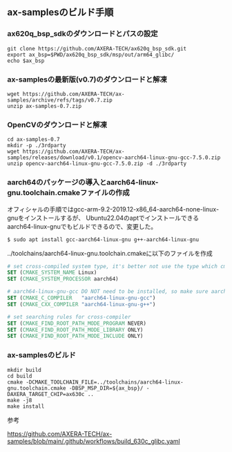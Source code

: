 ## ax-samplesのビルド手順


### ax620q_bsp_sdkのダウンロードとパスの設定

```
git clone https://github.com/AXERA-TECH/ax620q_bsp_sdk.git
export ax_bsp=$PWD/ax620q_bsp_sdk/msp/out/arm64_glibc/
echo $ax_bsp
```

### ax-samplesの最新版(v0.7)のダウンロードと解凍
```
wget https://github.com/AXERA-TECH/ax-samples/archive/refs/tags/v0.7.zip
unzip ax-samples-0.7.zip
```

### OpenCVのダウンロードと解凍

```
cd ax-samples-0.7
mkdir -p ./3rdparty
wget https://github.com/AXERA-TECH/ax-samples/releases/download/v0.1/opencv-aarch64-linux-gnu-gcc-7.5.0.zip
unzip opencv-aarch64-linux-gnu-gcc-7.5.0.zip -d ./3rdparty
```


### aarch64のパッケージの導入とaarch64-linux-gnu.toolchain.cmakeファイルの作成
オフィシャルの手順ではgcc-arm-9.2-2019.12-x86_64-aarch64-none-linux-gnuをインストールするが、
Ubuntu22.04のaptでインストールできるaarch64-linux-gnuでもビルドできるので、変更した。

```
$ sudo apt install gcc-aarch64-linux-gnu g++-aarch64-linux-gnu
```
../toolchains/aarch64-linux-gnu.toolchain.cmakeに以下のファイルを作成

```/toolchains/aarch64-linux-gnu.toolchain.cmake
# set cross-compiled system type, it's better not use the type which cmake cannot recognized.
SET (CMAKE_SYSTEM_NAME Linux)
SET (CMAKE_SYSTEM_PROCESSOR aarch64)

# aarch64-linux-gnu-gcc DO NOT need to be installed, so make sure aarch64-linux-gnu-gcc and aarch64-linux-gnu-g++ can be found in $PATH:
SET (CMAKE_C_COMPILER   "aarch64-linux-gnu-gcc")
SET (CMAKE_CXX_COMPILER "aarch64-linux-gnu-g++")

# set searching rules for cross-compiler
SET (CMAKE_FIND_ROOT_PATH_MODE_PROGRAM NEVER)
SET (CMAKE_FIND_ROOT_PATH_MODE_LIBRARY ONLY)
SET (CMAKE_FIND_ROOT_PATH_MODE_INCLUDE ONLY)
```



### ax-samplesのビルド
```
mkdir build
cd build
cmake -DCMAKE_TOOLCHAIN_FILE=../toolchains/aarch64-linux-gnu.toolchain.cmake -DBSP_MSP_DIR=${ax_bsp}/ -DAXERA_TARGET_CHIP=ax630c ..
make -j8
make install
```

参考

https://github.com/AXERA-TECH/ax-samples/blob/main/.github/workflows/build_630c_glibc.yaml




